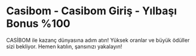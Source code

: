 # Casibom - Casibom Giriş - Yılbaşı Bonus %100


CASİBOM ile kazanç dünyasına adım atın! Yüksek oranlar ve büyük ödüller sizi bekliyor. Hemen katılın, şansınızı yakalayın!
